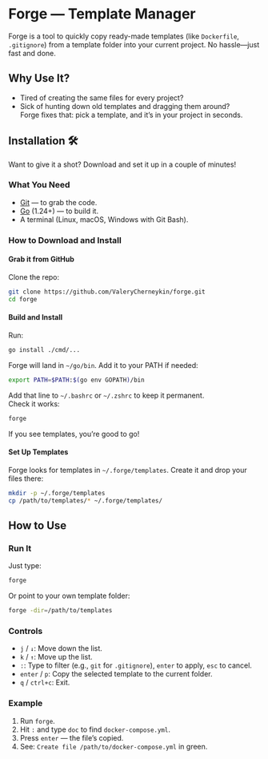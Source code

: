 # Forge — Template Manager

Forge is a tool to quickly copy ready-made templates (like `Dockerfile`, `.gitignore`) from a template folder into your current project. No hassle—just fast and done.

## Why Use It?

- Tired of creating the same files for every project?  
- Sick of hunting down old templates and dragging them around?  
Forge fixes that: pick a template, and it’s in your project in seconds.

## Installation 🛠️

Want to give it a shot? Download and set it up in a couple of minutes!

### What You Need

- [Git](https://git-scm.com/downloads) — to grab the code.  
- [Go](https://golang.org/dl/) (1.24+) — to build it.  
- A terminal (Linux, macOS, Windows with Git Bash).

### How to Download and Install

#### Grab it from GitHub
Clone the repo:  
```bash
git clone https://github.com/ValeryCherneykin/forge.git
cd forge
```

#### Build and Install
Run:  
```bash
go install ./cmd/...
```
Forge will land in `~/go/bin`. Add it to your PATH if needed:  
```bash
export PATH=$PATH:$(go env GOPATH)/bin
```
Add that line to `~/.bashrc` or `~/.zshrc` to keep it permanent.  
Check it works:  
```bash
forge
```
If you see templates, you’re good to go!

#### Set Up Templates
Forge looks for templates in `~/.forge/templates`. Create it and drop your files there:  
```bash
mkdir -p ~/.forge/templates
cp /path/to/templates/* ~/.forge/templates/
```

## How to Use

### Run It
Just type:  
```bash
forge
```
Or point to your own template folder:  
```bash
forge -dir=/path/to/templates
```

### Controls

- `j` / `↓`: Move down the list.  
- `k` / `↑`: Move up the list.  
- `:`: Type to filter (e.g., `git` for `.gitignore`), `enter` to apply, `esc` to cancel.  
- `enter` / `p`: Copy the selected template to the current folder.  
- `q` / `ctrl+c`: Exit.

### Example

1. Run `forge`.  
2. Hit `:` and type `doc` to find `docker-compose.yml`.  
3. Press `enter` — the file’s copied.  
4. See: `Create file /path/to/docker-compose.yml` in green.
